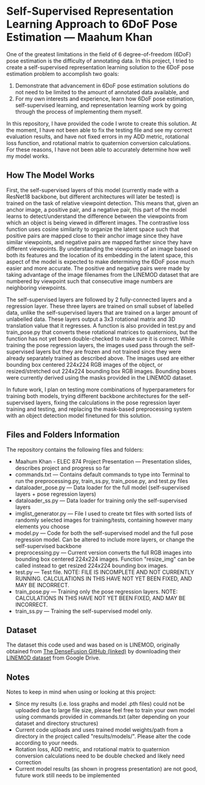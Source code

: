 # Self-Supervised Representation Learning Approach to 6DoF Pose Estimation — Maahum Khan
One of the greatest limitations in the field of 6 degree-of-freedom (6DoF) pose estimation is the difficulty of annotating data. In this project, I tried to create a self-supervised representation learning solution to the 6DoF pose estimation problem to accomplish two goals: 
1. Demonstrate that advancement in 6DoF pose estimation solutions do not need to be limited to the amount of annotated data available, and
2. For my own interests and experience, learn how 6DoF pose estimation, self-supervised learning, and representation learning work by going through the process of implementing them myself.

In this repository, I have provided the code I wrote to create this solution. At the moment, I have not been able to fix the testing file and see my correct evaluation results, and have not fixed errors in my ADD metric, rotational loss function, and rotational matrix to quaternion conversion calculations. For these reasons, I have not been able to accurately determine how well my model works.

## How The Model Works
First, the self-supervised layers of this model (currently made with a ResNet18 backbone, but different architectures will later be tested) is trained on the task of relative viewpoint detection. This means that, given an anchor image, a positive pair, and a negative pair, this part of the model learns to detect/understand the difference between the viewpoints from which an object is being viewed in different images. The contrastive loss function uses cosine similarity to organize the latent space such that positive pairs are mapped close to their anchor image since they have similar viewpoints, and negative pairs are mapped farther since they have different viewpoints. By understanding the viewpoints of an image based on both its features and the location of its embedding in the latent space, this aspect of the model is expected to make determining the 6DoF pose much easier and more accurate. The positive and negative pairs were made by taking advantage of the image filenames from the LINEMOD dataset that are numbered by viewpoint such that consecutive image numbers are neighboring viewpoints.

The self-supervised layers are followed by 2 fully-connected layers and a regression layer. These three layers are trained on small subset of labelled data, unlike the self-supervised layers that are trained on a larger amount of unlabelled data. These layers output a 3x3 rotational matrix and 3D translation value that it regresses. A function is also provided in test.py and train_pose.py that converts these rotational matrices to quaternions, but the function has not yet been double-checked to make sure it is correct. While training the pose regression layers, the images used pass through the self-supervised layers but they are frozen and not trained since they were already separately trained as described above. The images used are either bounding box centered 224x224 RGB images of the object, or resized/stretched out 224x224 bounding box RGB images. Bounding boxes were currently derived using the masks provided in the LINEMOD dataset.

In future work, I plan on testing more combinations of hyperparameters for training both models, trying different backbone architectures for the self-supervised layers, fixing the calculations in the pose regression layer training and testing, and replacing the mask-based preprocessing system with an object detection model finetuned for this solution.

## Files and Folders Information
The repository contains the following files and folders:
- Maahum Khan - ELEC 874 Project Presentation — Presentation slides, describes project and progress so far
- commands.txt — Contains default commands to type into Terminal to run the preprocessing.py, train_ss.py, train_pose.py, and test.py files
- dataloader_pose.py — Data loader for the full model (self-supervised layers + pose regression layers)
- dataloader_ss.py — Data loader for training only the self-supervised layers
- imglist_generator.py — File I used to create txt files with sorted lists of randomly selected images for training/tests, containing however many elements you choose
- model.py — Code for both the self-supervised model and the full pose regression model. Can be altered to include more layers, or change the self-supervised backbone
- preprocessing.py — Current version converts the full RGB images into bounding box centered 224x224 images. Function "resize_img" can be called instead to get resized 224x224 bounding box images.
- test.py — Test file. NOTE: FILE IS INCOMPLETE AND NOT CURRENTLY RUNNING. CALCULATIONS IN THIS HAVE NOT YET BEEN FIXED, AND MAY BE INCORRECT.
- train_pose.py — Training only the pose regression layers. NOTE: CALCULATIONS IN THIS HAVE NOT YET BEEN FIXED, AND MAY BE INCORRECT.
- train_ss.py — Training the self-supervised model only.

## Dataset
The dataset this code used and was based on is LINEMOD, originally obtained from [The DenseFusion GitHub (linked)](https://github.com/j96w/DenseFusion/tree/master?tab=readme-ov-file#datasets) by downloading their [LINEMOD dataset](https://drive.google.com/drive/folders/19ivHpaKm9dOrr12fzC8IDFczWRPFxho7) from Google Drive.

## Notes
Notes to keep in mind when using or looking at this project:
- Since my results (i.e. loss graphs and model .pth files) could not be uploaded due to large file size, please feel free to train your own model using commands provided in commands.txt (alter depending on your dataset and directory structures)
- Current code uploads and uses trained model weights/path from a directory in the project called "results/models/". Please alter the code according to your needs.
- Rotation loss, ADD metric, and rotational matrix to quaternion conversion calculations need to be double checked and likely need correction
- Current model results (as shown in progress presentation) are not good, future work still needs to be implemented
